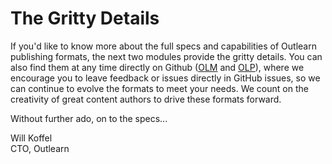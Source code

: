 # The Gritty Details

If you'd like to know more about the full specs and capabilities of Outlearn publishing formats, the next two modules provide the gritty details.  You can also find them at any time directly on Github ([OLM](https://github.com/outlearn-content/outlearn-olm-spec/blob/master/olm-spec.md) and [OLP](https://github.com/outlearn-content/outlearn-olp-spec/blob/master/olp-spec.md)), where we encourage you to leave feedback or issues directly in GitHub issues, so we can continue to evolve the formats to meet your needs.  We count on the creativity of great content authors to drive these formats forward.

Without further ado, on to the specs...

Will Koffel<br/>
CTO, Outlearn

